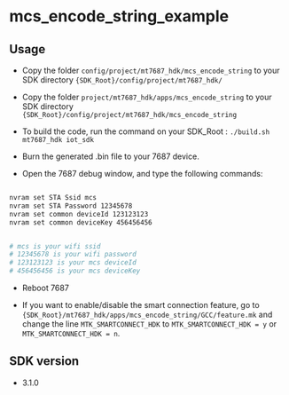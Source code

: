 # mcs_encode_string_example

## Usage

* Copy the folder `config/project/mt7687_hdk/mcs_encode_string` to your SDK directory `{SDK_Root}/config/project/mt7687_hdk/`

* Copy the folder `project/mt7687_hdk/apps/mcs_encode_string` to your SDK directory `{SDK_Root}/config/project/mt7687_hdk/mcs_encode_string`

* To build the code, run the command on your SDK_Root : `./build.sh mt7687_hdk iot_sdk`

* Burn the generated .bin file to your 7687 device.

* Open the 7687 debug window, and type the following commands:

``` bash

nvram set STA Ssid mcs
nvram set STA Password 12345678
nvram set common deviceId 123123123
nvram set common deviceKey 456456456


# mcs is your wifi ssid
# 12345678 is your wifi password
# 123123123 is your mcs deviceId
# 456456456 is your mcs deviceKey

```
* Reboot 7687

* If you want to enable/disable the smart connection feature, go to `{SDK_Root}/mt7687_hdk/apps/mcs_encode_string/GCC/feature.mk` and change the line `MTK_SMARTCONNECT_HDK` to `MTK_SMARTCONNECT_HDK = y` or `MTK_SMARTCONNECT_HDK = n`.

## SDK version

* 3.1.0
